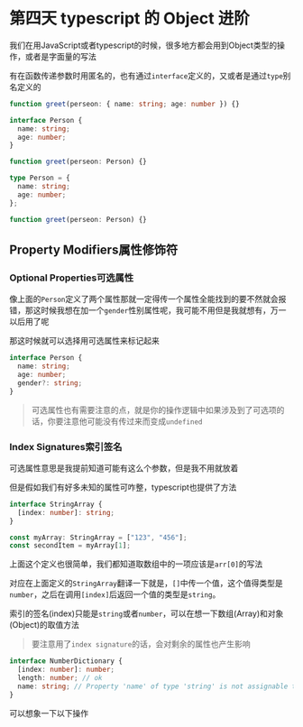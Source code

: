 # 第四天 typescript 的 Object 进阶

我们在用JavaScript或者typescript的时候，很多地方都会用到Object类型的操作，或者是字面量的写法

有在函数传递参数时用匿名的，也有通过`interface`定义的，又或者是通过`type`别名定义的

```typescript
function greet(perseon: { name: string; age: number }) {}
```

```typescript
interface Person {
  name: string;
  age: number;
}

function greet(perseon: Person) {}
```

```typescript
type Person = {
  name: string;
  age: number;
};

function greet(perseon: Person) {}
```

## Property Modifiers属性修饰符

### Optional Properties可选属性

像上面的`Person`定义了两个属性那就一定得传一个属性全能找到的要不然就会报错，那这时候我想在加一个`gender`性别属性呢，我可能不用但是我就想有，万一以后用了呢

那这时候就可以选择用可选属性来标记起来

```typescript
interface Person {
  name: string;
  age: number;
  gender?: string;
}
```

> 可选属性也有需要注意的点，就是你的操作逻辑中如果涉及到了可选项的话，你要注意他可能没有传过来而变成`undefined`

### Index Signatures索引签名

可选属性意思是我提前知道可能有这么个参数，但是我不用就放着

但是假如我们有好多未知的属性可咋整，typescript也提供了方法

```typescript
interface StringArray {
  [index: number]: string;
}

const myArray: StringArray = ["123", "456"];
const secondItem = myArray[1];
```

上面这个定义也很简单，我们都知道取数组中的一项应该是`arr[0]`的写法

对应在上面定义的`StringArray`翻译一下就是，`[]`中传一个值，这个值得类型是`number`，之后在调用`[index]`后返回一个值的类型是`string`。

索引的签名(index)只能是`string`或者`number`，可以在想一下数组(Array)和对象(Object)的取值方法

> 要注意用了`index signature`的话，会对剩余的属性也产生影响

```typescript
interface NumberDictionary {
  [index: number]: number;
  length: number; // ok
  name: string; // Property 'name' of type 'string' is not assignable to 'string' index type 'number'.ts(2411)
}
```

可以想象一下以下操作